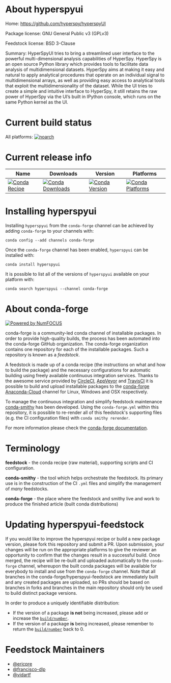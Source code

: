 <!--
# -*- mode: jinja -*-
-->

About hyperspyui
================

Home: https://github.com/hyperspy/hyperspyUI

Package license: GNU General Public v3 (GPLv3)

Feedstock license: BSD 3-Clause

Summary: HyperSpyUI tries to bring a streamlined user interface to the powerful multi-dimensional analysis capabilities of HyperSpy. HyperSpy is an open source Python library which provides tools to facilitate data analysis of multidimensional datasets.
HyperSpy aims at making it easy and natural to apply analytical procedures that operate on an individual signal to multidimensional arrays, as well as providing easy access to analytical tools that exploit the multidimensionality of the dataset.
While the UI tries to create a simple and intuitive interface to HyperSpy, it still retains the raw power of HyperSpy via the UI’s built in IPython console, which runs on the same Python kernel as the UI. 



Current build status
====================

All platforms:
[![noarch](https://img.shields.io/circleci/project/github/conda-forge/hyperspyui-feedstock/master.svg?label=noarch)](https://circleci.com/gh/conda-forge/hyperspyui-feedstock)

Current release info
====================

| Name | Downloads | Version | Platforms |
| --- | --- | --- | --- |
| [![Conda Recipe](https://img.shields.io/badge/recipe-hyperspyui-green.svg)](https://anaconda.org/conda-forge/hyperspyui) | [![Conda Downloads](https://img.shields.io/conda/dn/conda-forge/hyperspyui.svg)](https://anaconda.org/conda-forge/hyperspyui) | [![Conda Version](https://img.shields.io/conda/vn/conda-forge/hyperspyui.svg)](https://anaconda.org/conda-forge/hyperspyui) | [![Conda Platforms](https://img.shields.io/conda/pn/conda-forge/hyperspyui.svg)](https://anaconda.org/conda-forge/hyperspyui) |

Installing hyperspyui
=====================

Installing `hyperspyui` from the `conda-forge` channel can be achieved by adding `conda-forge` to your channels with:

```
conda config --add channels conda-forge
```

Once the `conda-forge` channel has been enabled, `hyperspyui` can be installed with:

```
conda install hyperspyui
```

It is possible to list all of the versions of `hyperspyui` available on your platform with:

```
conda search hyperspyui --channel conda-forge
```


About conda-forge
=================

[![Powered by NumFOCUS](https://img.shields.io/badge/powered%20by-NumFOCUS-orange.svg?style=flat&colorA=E1523D&colorB=007D8A)](http://numfocus.org)

conda-forge is a community-led conda channel of installable packages.
In order to provide high-quality builds, the process has been automated into the
conda-forge GitHub organization. The conda-forge organization contains one repository
for each of the installable packages. Such a repository is known as a *feedstock*.

A feedstock is made up of a conda recipe (the instructions on what and how to build
the package) and the necessary configurations for automatic building using freely
available continuous integration services. Thanks to the awesome service provided by
[CircleCI](https://circleci.com/), [AppVeyor](https://www.appveyor.com/)
and [TravisCI](https://travis-ci.org/) it is possible to build and upload installable
packages to the [conda-forge](https://anaconda.org/conda-forge)
[Anaconda-Cloud](https://anaconda.org/) channel for Linux, Windows and OSX respectively.

To manage the continuous integration and simplify feedstock maintenance
[conda-smithy](https://github.com/conda-forge/conda-smithy) has been developed.
Using the ``conda-forge.yml`` within this repository, it is possible to re-render all of
this feedstock's supporting files (e.g. the CI configuration files) with ``conda smithy rerender``.

For more information please check the [conda-forge documentation](https://conda-forge.org/docs/).

Terminology
===========

**feedstock** - the conda recipe (raw material), supporting scripts and CI configuration.

**conda-smithy** - the tool which helps orchestrate the feedstock.
                   Its primary use is in the construction of the CI ``.yml`` files
                   and simplify the management of *many* feedstocks.

**conda-forge** - the place where the feedstock and smithy live and work to
                  produce the finished article (built conda distributions)


Updating hyperspyui-feedstock
=============================

If you would like to improve the hyperspyui recipe or build a new
package version, please fork this repository and submit a PR. Upon submission,
your changes will be run on the appropriate platforms to give the reviewer an
opportunity to confirm that the changes result in a successful build. Once
merged, the recipe will be re-built and uploaded automatically to the
`conda-forge` channel, whereupon the built conda packages will be available for
everybody to install and use from the `conda-forge` channel.
Note that all branches in the conda-forge/hyperspyui-feedstock are
immediately built and any created packages are uploaded, so PRs should be based
on branches in forks and branches in the main repository should only be used to
build distinct package versions.

In order to produce a uniquely identifiable distribution:
 * If the version of a package **is not** being increased, please add or increase
   the [``build/number``](https://conda.io/docs/user-guide/tasks/build-packages/define-metadata.html#build-number-and-string).
 * If the version of a package **is** being increased, please remember to return
   the [``build/number``](https://conda.io/docs/user-guide/tasks/build-packages/define-metadata.html#build-number-and-string)
   back to 0.

Feedstock Maintainers
=====================

* [@ericpre](https://github.com/ericpre/)
* [@francisco-dlp](https://github.com/francisco-dlp/)
* [@vidartf](https://github.com/vidartf/)

